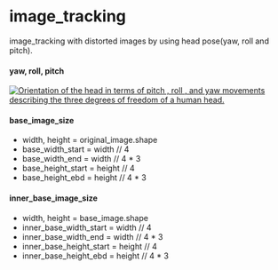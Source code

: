 # image_tracking

image_tracking with distorted images by using head pose(yaw, roll and pitch). <br>
![]()

#### yaw, roll, pitch

<a href="https://www.researchgate.net/figure/Orientation-of-the-head-in-terms-of-pitch-roll-and-yaw-movements-describing-the-three_fig1_279291928"><img src="https://www.researchgate.net/profile/Tsang_Ing_Ren/publication/279291928/figure/fig1/AS:292533185462272@1446756754388/Orientation-of-the-head-in-terms-of-pitch-roll-and-yaw-movements-describing-the-three.png" alt="Orientation of the head in terms of pitch , roll , and yaw movements describing the three degrees of freedom of a human head."/></a>


#### base_image_size
+ width, height = original_image.shape
+ base_width_start = width // 4
+ base_width_end = width // 4 * 3
+ base_height_start = height // 4
+ base_height_ebd = height // 4 * 3

#### inner_base_image_size
+ width, height = base_image.shape
+ inner_base_width_start = width // 4
+ inner_base_width_end = width // 4 * 3
+ inner_base_height_start = height // 4
+ inner_base_height_ebd = height // 4 * 3
